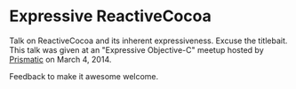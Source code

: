# Expressive ReactiveCocoa

Talk on ReactiveCocoa and its inherent expressiveness. Excuse the titlebait. This talk was given at an "Expressive Objective-C" meetup hosted by [Prismatic](http://getprismatic.com/) on March 4, 2014.

Feedback to make it awesome welcome.
